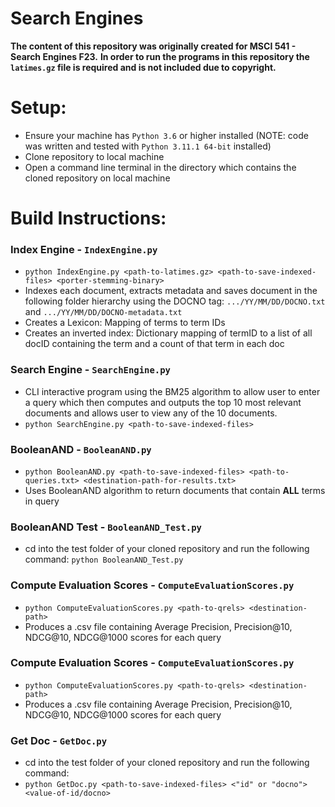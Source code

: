 # Search Engines

**The content of this repository was originally created for MSCI 541 - Search Engines F23.**
**In order to run the programs in this repository the `latimes.gz` file is required and is not included due to copyright.**

# Setup:
  - Ensure your machine has `Python 3.6` or higher installed (NOTE: code was written and tested with `Python 3.11.1 64-bit` installed)
  - Clone repository to local machine
  - Open a command line terminal in the directory which contains the cloned repository on local machine

# Build Instructions:
 
### Index Engine - `IndexEngine.py`
- ```python IndexEngine.py <path-to-latimes.gz> <path-to-save-indexed-files> <porter-stemming-binary>```
- Indexes each document, extracts metadata and saves document in the following folder hierarchy using the DOCNO tag: `.../YY/MM/DD/DOCNO.txt` and `.../YY/MM/DD/DOCNO-metadata.txt`
- Creates a Lexicon: Mapping of terms to term IDs 
- Creates an inverted index: Dictionary mapping of termID to a list of all docID containing the term and a count of that term in each doc  

### Search Engine - `SearchEngine.py`
- CLI interactive program using the BM25 algorithm to allow user to enter a query which then computes and outputs the top 10 most relevant documents and allows user to view any of the 10 documents. 
- ```python SearchEngine.py <path-to-save-indexed-files>```

### BooleanAND - `BooleanAND.py`
- ```python BooleanAND.py <path-to-save-indexed-files> <path-to-queries.txt> <destination-path-for-results.txt>```
- Uses BooleanAND algorithm to return documents that contain **ALL** terms in query

### BooleanAND Test - `BooleanAND_Test.py`
- cd into the test folder of your cloned repository and run the following command:
    ```python BooleanAND_Test.py```

### Compute Evaluation Scores - `ComputeEvaluationScores.py`
- ```python ComputeEvaluationScores.py <path-to-qrels> <destination-path>```
- Produces a .csv file containing Average Precision, Precision@10, NDCG@10, NDCG@1000 scores for each query 

### Compute Evaluation Scores - `ComputeEvaluationScores.py`
- ```python ComputeEvaluationScores.py <path-to-qrels> <destination-path>```
- Produces a .csv file containing Average Precision, Precision@10, NDCG@10, NDCG@1000 scores for each query 

### Get Doc - `GetDoc.py`
- cd into the test folder of your cloned repository and run the following command:
- ```python GetDoc.py <path-to-save-indexed-files> <"id" or "docno"> <value-of-id/docno>```
